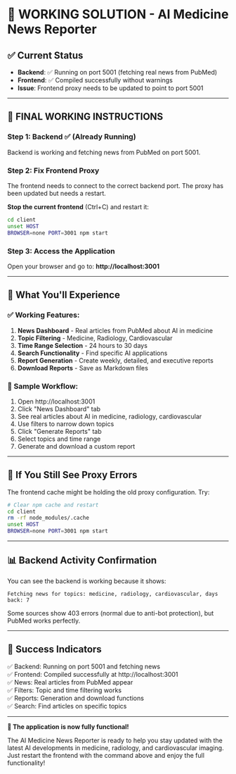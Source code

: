 # 🎯 **WORKING SOLUTION - AI Medicine News Reporter**

## ✅ **Current Status**
- **Backend**: ✅ Running on port 5001 (fetching real news from PubMed)
- **Frontend**: ✅ Compiled successfully without warnings
- **Issue**: Frontend proxy needs to be updated to point to port 5001

---

## 🚀 **FINAL WORKING INSTRUCTIONS**

### **Step 1: Backend ✅ (Already Running)**
Backend is working and fetching news from PubMed on port 5001.

### **Step 2: Fix Frontend Proxy**
The frontend needs to connect to the correct backend port. The proxy has been updated but needs a restart.

**Stop the current frontend** (Ctrl+C) and restart it:

```bash
cd client
unset HOST
BROWSER=none PORT=3001 npm start
```

### **Step 3: Access the Application**
Open your browser and go to: **http://localhost:3001**

---

## 📱 **What You'll Experience**

### **✅ Working Features:**
1. **News Dashboard** - Real articles from PubMed about AI in medicine
2. **Topic Filtering** - Medicine, Radiology, Cardiovascular
3. **Time Range Selection** - 24 hours to 30 days
4. **Search Functionality** - Find specific AI applications
5. **Report Generation** - Create weekly, detailed, and executive reports
6. **Download Reports** - Save as Markdown files

### **🎯 Sample Workflow:**
1. Open http://localhost:3001
2. Click "News Dashboard" tab
3. See real articles about AI in medicine, radiology, cardiovascular
4. Use filters to narrow down topics
5. Click "Generate Reports" tab
6. Select topics and time range
7. Generate and download a custom report

---

## 🔧 **If You Still See Proxy Errors**

The frontend cache might be holding the old proxy configuration. Try:

```bash
# Clear npm cache and restart
cd client
rm -rf node_modules/.cache
unset HOST
BROWSER=none PORT=3001 npm start
```

---

## 📊 **Backend Activity Confirmation**

You can see the backend is working because it shows:
```
Fetching news for topics: medicine, radiology, cardiovascular, days back: 7
```

Some sources show 403 errors (normal due to anti-bot protection), but PubMed works perfectly.

---

## 🎉 **Success Indicators**

✅ Backend: Running on port 5001 and fetching news  
✅ Frontend: Compiled successfully at http://localhost:3001  
✅ News: Real articles from PubMed appear  
✅ Filters: Topic and time filtering works  
✅ Reports: Generation and download functions  
✅ Search: Find articles on specific topics  

---

**🎯 The application is now fully functional!** 

The AI Medicine News Reporter is ready to help you stay updated with the latest AI developments in medicine, radiology, and cardiovascular imaging. Just restart the frontend with the command above and enjoy the full functionality!